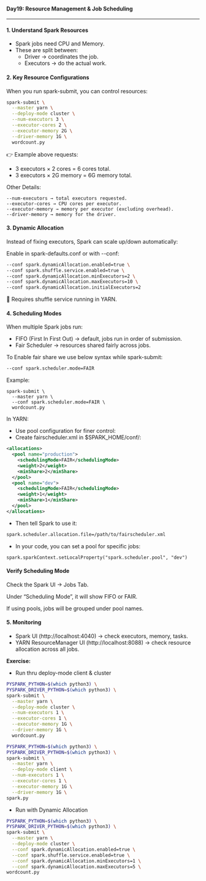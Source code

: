 #### Day19: Resource Management & Job Scheduling
---

#### 1. Understand Spark Resources
- Spark jobs need CPU and Memory.
- These are split between:
	- Driver → coordinates the job.
	- Executors → do the actual work.

#### 2. Key Resource Configurations

When you run spark-submit, you can control resources:
``` bash
spark-submit \
  --master yarn \
  --deploy-mode cluster \
  --num-executors 3 \
  --executor-cores 2 \
  --executor-memory 2G \
  --driver-memory 1G \
  wordcount.py
```

👉 Example above requests:

- 3 executors × 2 cores = 6 cores total.
- 3 executors × 2G memory = 6G memory total.

Other Details:
``` text
--num-executors → total executors requested.
--executor-cores → CPU cores per executor.
--executor-memory → memory per executor (excluding overhead).
--driver-memory → memory for the driver.
```

#### 3. Dynamic Allocation

Instead of fixing executors, Spark can scale up/down automatically:

Enable in spark-defaults.conf or with --conf:
``` bash
--conf spark.dynamicAllocation.enabled=true \
--conf spark.shuffle.service.enabled=true \
--conf spark.dynamicAllocation.minExecutors=2 \
--conf spark.dynamicAllocation.maxExecutors=10 \
--conf spark.dynamicAllocation.initialExecutors=2

```

🔑 Requires shuffle service running in YARN.

#### 4. Scheduling Modes

When multiple Spark jobs run:

- FIFO (First In First Out) → default, jobs run in order of submission.
- Fair Scheduler → resources shared fairly across jobs.

To Enable fair share we use below syntax while spark-submit:
``` bash
--conf spark.scheduler.mode=FAIR
```

Example:
```
spark-submit \
  --master yarn \
  --conf spark.scheduler.mode=FAIR \
  wordcount.py
```

In YARN:
-  Use pool configuration for finer control:
- Create fairscheduler.xml in $SPARK_HOME/conf/:
``` xml
<allocations>
  <pool name="production">
    <schedulingMode>FAIR</schedulingMode>
    <weight>2</weight>
    <minShare>2</minShare>
  </pool>
  <pool name="dev">
    <schedulingMode>FAIR</schedulingMode>
    <weight>1</weight>
    <minShare>1</minShare>
  </pool>
</allocations>
``` 

- Then tell Spark to use it:
``` bash
spark.scheduler.allocation.file=/path/to/fairscheduler.xml
```
- In your code, you can set a pool for specific jobs:
```
spark.sparkContext.setLocalProperty("spark.scheduler.pool", "dev")
```

#### Verify Scheduling Mode

Check the Spark UI → Jobs Tab.

Under “Scheduling Mode”, it will show FIFO or FAIR.

If using pools, jobs will be grouped under pool names.

#### 5. Monitoring

- Spark UI (http://localhost:4040) → check executors, memory, tasks.
- YARN ResourceManager UI (http://localhost:8088) → check resource allocation across all jobs.

**Exercise:**

- Run thru deploy-mode client & cluster
``` bash
PYSPARK_PYTHON=$(which python3) \
PYSPARK_DRIVER_PYTHON=$(which python3) \
spark-submit \
  --master yarn \
  --deploy-mode cluster \
  --num-executors 1 \
  --executor-cores 1 \
  --executor-memory 1G \
  --driver-memory 1G \
  wordcount.py

PYSPARK_PYTHON=$(which python3) \
PYSPARK_DRIVER_PYTHON=$(which python3) \
spark-submit \
  --master yarn \
  --deploy-mode client \
  --num-executors 1 \
  --executor-cores 1 \
  --executor-memory 1G \
  --driver-memory 1G \
spark.py
```

- Run with Dynamic Allocation

``` bash
PYSPARK_PYTHON=$(which python3) \
PYSPARK_DRIVER_PYTHON=$(which python3) \
spark-submit \
  --master yarn \
  --deploy-mode cluster \
  --conf spark.dynamicAllocation.enabled=true \
  --conf spark.shuffle.service.enabled=true \
  --conf spark.dynamicAllocation.minExecutors=1 \
  --conf spark.dynamicAllocation.maxExecutors=5 \
wordcount.py
```